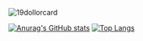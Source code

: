 ![19dollorcard](https://user-images.githubusercontent.com/89384053/180165781-b5c207e8-3f02-4889-b01e-8a79d3d933a4.png)

[![Anurag's GitHub stats](https://github-readme-stats.vercel.app/api?username=sujeb2)](https://github.com/anuraghazra/github-readme-stats)
[![Top Langs](https://github-readme-stats.vercel.app/api/top-langs/?username=sujeb2&layout=compact)](https://github.com/anuraghazra/github-readme-stats)
